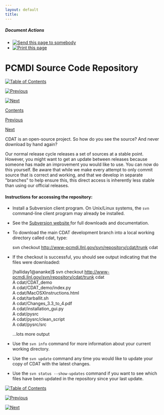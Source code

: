 ```yaml
---
layout: default
title: 
---
```



#####  Document Actions

  * [ ![Send this page to somebody](media/mail_icon.gif) ](/cdat/download/installation-guide/svn/sendto_form)
  * [ ![Print this page](media/print_icon.gif) ](/this.print\(\))

#  PCMDI Source Code Repository

[ ![Table of Contents](media/arrow-up) ](/)

[ ![Previous](media/arrow-left) ](/special-notes)

[ ![Next](media/arrow-right) ](/mailing-lists)

[ Contents ](/)

[ Previous ](/special-notes)

[ Next ](/mailing-lists)

CDAT is an open-source project. So how do you see the source? And never
download by hand again?  
  
Our normal release cycle releases a set of sources at a stable point. However,
you might want to get an update between releases because someone has made an
improvement you would like to use. You can now do this yourself. Be aware that
while we make every attempt to only commit source that is correct and working,
and that we develop in separate "branches" to help ensure this, this direct
access is inherently less stable than using our official releases.  

####  

####  Instructions for accessing the repository:

  * Install a Subversion client program. On Unix/Linux systems, the ` svn ` command-line client program may already be installed. 
  * See the [ Subversion website ](/) for full downloads and documentation.   

  * To download the main CDAT development branch into a local working directory called cdat, type:   

    
    
    svn checkout http://www-pcmdi.llnl.gov/svn/repository/cdat/trunk cdat

  * If the checkout is successful, you should see output indicating that the files were downloaded: 
    
    
    [halliday1@ananke]$ svn checkout http://www-pcmdi.llnl.gov/svn/repository/cdat/trunk cdat  
    A    cdat/CDAT_demo  
    A    cdat/CDAT_demo/index.py  
    A    cdat/MacOSXInstructions.html  
    A    cdat/tarballit.sh  
    A    cdat/Changes_3.3_to_4.pdf  
    A    cdat/installation_gui.py  
    A    cdat/pysrc  
    A    cdat/pysrc/clean_script  
    A    cdat/pysrc/src  
      
    ...lots more output

  * Use the ` svn info ` command for more information about your current working directory. 
  * Use the ` svn update ` command any time you would like to update your copy of CDAT with the latest changes. 
  * Use the ` svn status --show-updates ` command if you want to see which files have been updated in the repository since your last update.   

[ ![Table of Contents](media/arrow-up) ](/)

[ ![Previous](media/arrow-left) ](/special-notes)

[ ![Next](media/arrow-right) ](/mailing-lists)
